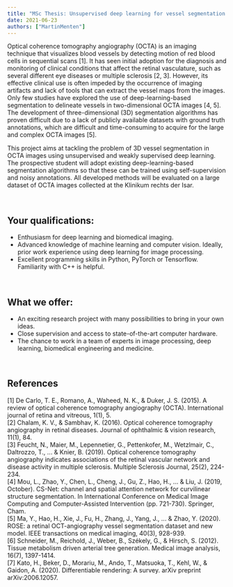 ```yaml
---
title: "MSc Thesis: Unsupervised deep learning for vessel segmentation in optical coherence tomography angiographs"
date: 2021-06-23
authors: ["MartinMenten"]
---
```


Optical coherence tomography angiography (OCTA) is an imaging technique that visualizes blood vessels by detecting motion of red blood cells in sequential scans [1]. It has seen initial adoption for the diagnosis and monitoring of clinical conditions that affect the retinal vasculature, such as several different eye diseases or multiple sclerosis [2, 3]. However, its effective clinical use is often impeded by the occurrence of imaging artifacts and lack of tools that can extract the vessel maps from the images. Only few studies have explored the use of deep-learning-based segmentation to delineate vessels in two-dimensional OCTA images [4, 5]. The development of three-dimensional (3D) segmentation algorithms has proven difficult due to a lack of publicly available datasets with ground truth annotations, which are difficult and time-consuming to acquire for the large and complex OCTA images [5].

This project aims at tackling the problem of 3D vessel segmentation in OCTA images using unsupervised and weakly supervised deep learning. The prospective student will adopt existing deep-learning-based segmentation algorithms so that these can be trained using self-supervision and noisy annotations. All developed methods will be evaluated on a large dataset of OCTA images collected at the Klinikum rechts der Isar.

<br/>

## Your qualifications:

- Enthusiasm for deep learning and biomedical imaging.
- Advanced knowledge of machine learning and computer vision. Ideally, prior work experience using deep learning for image processing.
- Excellent programming skills in Python, PyTorch or Tensorflow. Familiarity with C++ is helpful.

<br/>

## What we offer:

- An exciting research project with many possibilities to bring in your own ideas.
- Close supervision and access to state-of-the-art computer hardware.
- The chance to work in a team of experts in image processing, deep learning, biomedical engineering and medicine.

<br/>

## References

[1] De Carlo, T. E., Romano, A., Waheed, N. K., & Duker, J. S. (2015). A review of optical coherence tomography angiography (OCTA). International journal of retina and vitreous, 1(1), 5. </br>
[2] Chalam, K. V., & Sambhav, K. (2016). Optical coherence tomography angiography in retinal diseases. Journal of ophthalmic & vision research, 11(1), 84. </br>
[3] Feucht, N., Maier, M., Lepennetier, G., Pettenkofer, M., Wetzlmair, C., Daltrozzo, T., ... & Knier, B. (2019). Optical coherence tomography angiography indicates associations of the retinal vascular network and disease activity in multiple sclerosis. Multiple Sclerosis Journal, 25(2), 224-234. </br>
[4] Mou, L., Zhao, Y., Chen, L., Cheng, J., Gu, Z., Hao, H., ... & Liu, J. (2019, October). CS-Net: channel and spatial attention network for curvilinear structure segmentation. In International Conference on Medical Image Computing and Computer-Assisted Intervention (pp. 721-730). Springer, Cham. </br>
[5] Ma, Y., Hao, H., Xie, J., Fu, H., Zhang, J., Yang, J., ... & Zhao, Y. (2020). ROSE: a retinal OCT-angiography vessel segmentation dataset and new model. IEEE transactions on medical imaging, 40(3), 928-939. </br>
[6] Schneider, M., Reichold, J., Weber, B., Székely, G., & Hirsch, S. (2012). Tissue metabolism driven arterial tree generation. Medical image analysis, 16(7), 1397-1414. </br>
[7] Kato, H., Beker, D., Morariu, M., Ando, T., Matsuoka, T., Kehl, W., & Gaidon, A. (2020). Differentiable rendering: A survey. arXiv preprint arXiv:2006.12057.
